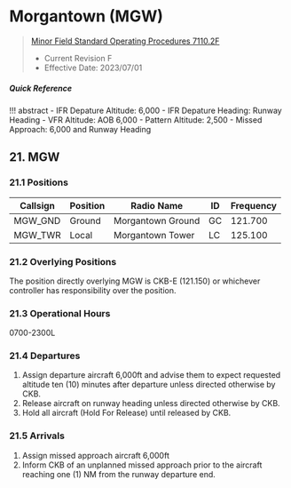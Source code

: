 # Morgantown (MGW)
> [Minor Field Standard Operating Procedures 7110.2F](../../authority-sections/7110.2F-authority.md)
> - Current Revision F
> - Effective Date: 2023/07/01

##### Quick Reference
!!! abstract
    - IFR Depature Altitude: 6,000
    - IFR Depature Heading: Runway Heading
    - VFR Altitude: AOB 6,000
    - Pattern Altitude: 2,500
    - Missed Approach: 6,000 and Runway Heading

## 21. MGW

### 21.1 Positions
| Callsign | Position | Radio Name | ID | Frequency |
| -- | -- | -- | -- | -- |
| MGW_GND | Ground |  Morgantown Ground | GC | 121.700 |
| MGW_TWR | Local |  Morgantown Tower | LC | 125.100 |

### 21.2 Overlying Positions
The position directly overlying MGW is CKB-E (121.150) or whichever controller has responsibility over the position.

### 21.3 Operational Hours
0700-2300L

### 21.4 Departures
1. Assign departure aircraft 6,000ft and advise them to expect requested altitude ten (10) minutes after departure unless directed otherwise by CKB.
2. Release aircraft on runway heading unless directed otherwise by CKB.
3. Hold all aircraft (Hold For Release) until released by CKB.

### 21.5 Arrivals
1. Assign missed approach aircraft 6,000ft
2. Inform CKB of an unplanned missed approach prior to the aircraft reaching one (1) NM from the runway departure end.